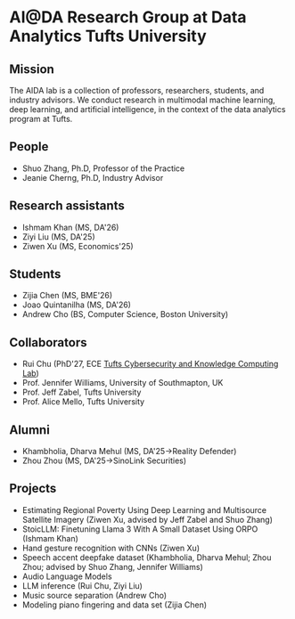 # AI@DA Research Group at Data Analytics Tufts University

## Mission
The AIDA lab is a collection of professors, researchers, students, and industry advisors. We conduct research in multimodal machine learning, deep learning, and artificial intelligence, in the context of the data analytics program at Tufts. 

## People
- Shuo Zhang, Ph.D, Professor of the Practice
- Jeanie Cherng, Ph.D, Industry Advisor

## Research assistants
- Ishmam Khan (MS, DA'26)
- Ziyi Liu (MS, DA'25)
- Ziwen Xu (MS, Economics'25)

## Students
- Zijia Chen (MS, BME'26)
- Joao Quintanilha (MS, DA'26)
- Andrew Cho (BS, Computer Science, Boston University)

## Collaborators
- Rui Chu (PhD'27, ECE [Tufts Cybersecurity and Knowledge Computing Lab](https://laogroup.ece.tufts.edu/team/))
- Prof. Jennifer Williams, University of Southmapton, UK
- Prof. Jeff Zabel, Tufts University
- Prof. Alice Mello, Tufts University

## Alumni
- Khambholia, Dharva Mehul (MS, DA'25->Reality Defender)
- Zhou Zhou (MS, DA'25->SinoLink Securities)

## Projects
- Estimating Regional Poverty Using Deep Learning and Multisource 
Satellite Imagery (Ziwen Xu, advised by Jeff Zabel and Shuo Zhang)
- StoicLLM: Finetuning Llama 3 With A Small Dataset Using ORPO (Ishmam Khan)
- Hand gesture recognition with CNNs (Ziwen Xu)
- Speech accent deepfake dataset (Khambholia, Dharva Mehul; Zhou Zhou; advised by Shuo Zhang, Jennifer Williams) 
- Audio Language Models
- LLM inference (Rui Chu, Ziyi Liu)
- Music source separation (Andrew Cho)
- Modeling piano fingering and data set (Zijia Chen)
  



